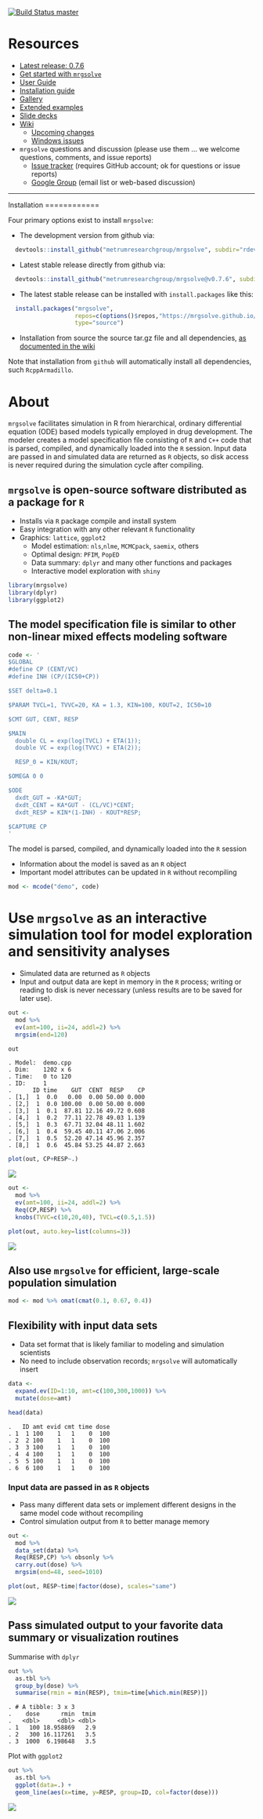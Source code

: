 [![Build Status master](https://travis-ci.org/metrumresearchgroup/mrgsolve.svg?branch=master)](https://travis-ci.org/metrumresearchgroup/mrgsolve.svg?branch=master)

Resources
=========

-   [Latest release: 0.7.6](https://github.com/metrumresearchgroup/mrgsolve/releases)
-   [Get started with `mrgsolve`](https://github.com/metrumresearchgroup/mrgsolve/wiki/howdoi)
-   [User Guide](https://mrgsolve.github.io/user_guide)
-   [Installation guide](https://github.com/metrumresearchgroup/mrgsolve/wiki/mrgsolve-installation)
-   [Gallery](https://github.com/metrumresearchgroup/mrgsolve/wiki/gallery)
-   [Extended examples](https://github.com/mrgsolve/examples)
-   [Slide decks](https://github.com/mrgsolve/slides)
-   [Wiki](https://github.com/metrumresearchgroup/mrgsolve/wiki)
    -   [Upcoming changes](https://github.com/metrumresearchgroup/mrgsolve/blob/master/NEWS.md)
    -   [Windows issues](https://github.com/metrumresearchgroup/mrgsolve/wiki/Windows-issues#issues-with-using-mrgsolve-on-windows-platforms)
-   `mrgsolve` questions and discussion (please use them ... we welcome questions, comments, and issue reports)
    -   [Issue tracker](https://github.com/metrumresearchgroup/mrgsolve/issues) (requires GitHub account; ok for questions or issue reports)
    -   [Google Group](https://groups.google.com/a/metrumrg.com/forum/#!forum/mrgsolve) (email list or web-based discussion)

<hr>
Installation
============

Four primary options exist to install `mrgsolve`:

-   The development version from github via:

``` r
  devtools::install_github("metrumresearchgroup/mrgsolve", subdir="rdev")
```

-   Latest stable release directly from github via:

``` r
  devtools::install_github("metrumresearchgroup/mrgsolve@v0.7.6", subdir="rdev")
```

-   The latest stable release can be installed with `install.packages` like this:

``` r
  install.packages("mrgsolve",
                   repos=c(options()$repos,"https://mrgsolve.github.io/pkg"),
                   type="source")
```

-   Installation from source the source tar.gz file and all dependencies, [as documented in the wiki](https://github.com/metrumresearchgroup/mrgsolve/wiki/mrgsolve-Installation)

Note that installation from `github` will automatically install all dependencies, such `RcppArmadillo`.

About
=====

`mrgsolve` facilitates simulation in R from hierarchical, ordinary differential equation (ODE) based models typically employed in drug development. The modeler creates a model specification file consisting of `R` and `C++` code that is parsed, compiled, and dynamically loaded into the `R` session. Input data are passed in and simulated data are returned as `R` objects, so disk access is never required during the simulation cycle after compiling.

`mrgsolve` is open-source software distributed as a package for `R`
-------------------------------------------------------------------

-   Installs via `R` package compile and install system
-   Easy integration with any other relevant `R` functionality
-   Graphics: `lattice`, `ggplot2`
    -   Model estimation: `nls`,`nlme`, `MCMCpack`, `saemix`, others
    -   Optimal design: `PFIM`, `PopED`
    -   Data summary: `dplyr` and many other functions and packages
    -   Interactive model exploration with `shiny`

``` r
library(mrgsolve)
library(dplyr)
library(ggplot2)
```

The model specification file is similar to other non-linear mixed effects modeling software
-------------------------------------------------------------------------------------------

``` r
code <- '
$GLOBAL
#define CP (CENT/VC)
#define INH (CP/(IC50+CP))

$SET delta=0.1

$PARAM TVCL=1, TVVC=20, KA = 1.3, KIN=100, KOUT=2, IC50=10

$CMT GUT, CENT, RESP

$MAIN
  double CL = exp(log(TVCL) + ETA(1));
  double VC = exp(log(TVVC) + ETA(2));

  RESP_0 = KIN/KOUT;

$OMEGA 0 0

$ODE
  dxdt_GUT = -KA*GUT;
  dxdt_CENT = KA*GUT - (CL/VC)*CENT;
  dxdt_RESP = KIN*(1-INH) - KOUT*RESP;

$CAPTURE CP
'
```

The model is parsed, compiled, and dynamically loaded into the `R` session

-   Information about the model is saved as an `R` object
-   Important model attributes can be updated in `R` without recompiling

``` r
mod <- mcode("demo", code)
```

Use `mrgsolve` as an interactive simulation tool for model exploration and sensitivity analyses
===============================================================================================

-   Simulated data are returned as `R` objects
-   Input and output data are kept in memory in the `R` process; writing or reading to disk is never necessary (unless results are to be saved for later use).

``` r
out <- 
  mod %>%
  ev(amt=100, ii=24, addl=2) %>%
  mrgsim(end=120)

out
```

    . Model:  demo.cpp 
    . Dim:    1202 x 6 
    . Time:   0 to 120 
    . ID:     1 
    .      ID time    GUT  CENT  RESP    CP
    . [1,]  1  0.0   0.00  0.00 50.00 0.000
    . [2,]  1  0.0 100.00  0.00 50.00 0.000
    . [3,]  1  0.1  87.81 12.16 49.72 0.608
    . [4,]  1  0.2  77.11 22.78 49.03 1.139
    . [5,]  1  0.3  67.71 32.04 48.11 1.602
    . [6,]  1  0.4  59.45 40.11 47.06 2.006
    . [7,]  1  0.5  52.20 47.14 45.96 2.357
    . [8,]  1  0.6  45.84 53.25 44.87 2.663

``` r
plot(out, CP+RESP~.)
```

<img src="img/README-unnamed-chunk-9-1.png" style="display: block; margin: auto;" />

``` r
out <- 
  mod %>%
  ev(amt=100, ii=24, addl=2) %>%
  Req(CP,RESP) %>%
  knobs(TVVC=c(10,20,40), TVCL=c(0.5,1.5))
```

``` r
plot(out, auto.key=list(columns=3))
```

<img src="img/README-unnamed-chunk-11-1.png" style="display: block; margin: auto;" />

Also use `mrgsolve` for efficient, large-scale population simulation
--------------------------------------------------------------------

``` r
mod <- mod %>% omat(cmat(0.1, 0.67, 0.4))
```

Flexibility with input data sets
--------------------------------

-   Data set format that is likely familiar to modeling and simulation scientists
-   No need to include observation records; `mrgsolve` will automatically insert

``` r
data <- 
  expand.ev(ID=1:10, amt=c(100,300,1000)) %>%
  mutate(dose=amt)

head(data)
```

    .   ID amt evid cmt time dose
    . 1  1 100    1   1    0  100
    . 2  2 100    1   1    0  100
    . 3  3 100    1   1    0  100
    . 4  4 100    1   1    0  100
    . 5  5 100    1   1    0  100
    . 6  6 100    1   1    0  100

### Input data are passed in as `R` objects

-   Pass many different data sets or implement different designs in the same model code without recompiling
-   Control simulation output from `R` to better manage memory

``` r
out <- 
  mod %>%
  data_set(data) %>%
  Req(RESP,CP) %>% obsonly %>%
  carry.out(dose) %>%
  mrgsim(end=48, seed=1010)
```

``` r
plot(out, RESP~time|factor(dose), scales="same")
```

<img src="img/README-unnamed-chunk-15-1.png" style="display: block; margin: auto;" />

Pass simulated output to your favorite data summary or visualization routines
-----------------------------------------------------------------------------

Summarise with `dplyr`

``` r
out %>%
  as.tbl %>%
  group_by(dose) %>%
  summarise(rmin = min(RESP), tmim=time[which.min(RESP)])
```

    . # A tibble: 3 x 3
    .    dose      rmin  tmim
    .   <dbl>     <dbl> <dbl>
    . 1   100 18.958869   2.9
    . 2   300 16.117261   3.5
    . 3  1000  6.198648   3.5

Plot with `ggplot2`

``` r
out %>%
  as.tbl %>%
  ggplot(data=.) +
  geom_line(aes(x=time, y=RESP, group=ID, col=factor(dose)))
```

<img src="img/README-unnamed-chunk-17-1.png" style="display: block; margin: auto;" />
